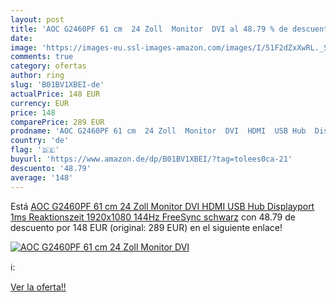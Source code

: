 ```yaml
---
layout: post
title: 'AOC G2460PF 61 cm  24 Zoll  Monitor  DVI al 48.79 % de descuento'
date: 
image: 'https://images-eu.ssl-images-amazon.com/images/I/51F2dZxXwRL._SL200_.jpg'
comments: true
category: ofertas
author: ring
slug: 'B01BV1XBEI-de'
actualPrice: 148 EUR
currency: EUR
price: 148
comparePrice: 289 EUR
prodname: 'AOC G2460PF 61 cm  24 Zoll  Monitor  DVI  HDMI  USB Hub  Displayport  1ms Reaktionszeit  1920x1080  144Hz  FreeSync  schwarz'
country: 'de'
flag: '🇩🇪'
buyurl: 'https://www.amazon.de/dp/B01BV1XBEI/?tag=tolees0ca-21'
descuento: '48.79'
average: '148'
---
```


Está [AOC G2460PF 61 cm  24 Zoll  Monitor  DVI  HDMI  USB Hub  Displayport  1ms Reaktionszeit  1920x1080  144Hz  FreeSync  schwarz](https://www.amazon.de/dp/B01BV1XBEI/?tag=tolees0ca-21) con 48.79 de descuento por 148 EUR (original: 289 EUR) en el siguiente enlace!

[![AOC G2460PF 61 cm  24 Zoll  Monitor  DVI](https://images-eu.ssl-images-amazon.com/images/I/51F2dZxXwRL._SL200_.jpg)](https://www.amazon.de/dp/B01BV1XBEI/?tag=tolees0ca-21)

ℹ️:


[Ver la oferta!!](https://www.amazon.de/dp/B01BV1XBEI/?tag=tolees0ca-21)
